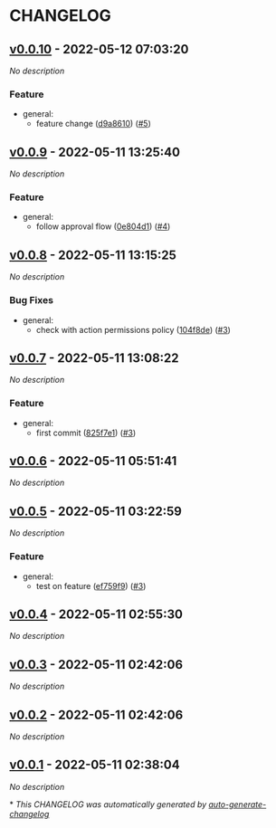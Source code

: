 # CHANGELOG

## [v0.0.10](https://github.com/nostradini/git_beginner/releases/tag/v0.0.10) - 2022-05-12 07:03:20

*No description*

### Feature

- general:
  - feature change ([d9a8610](https://github.com/nostradini/git_beginner/commit/d9a8610a1f0eae0a366472d334d6c3299d277b7a)) ([#5](https://github.com/nostradini/git_beginner/pull/5))

## [v0.0.9](https://github.com/nostradini/git_beginner/releases/tag/v0.0.9) - 2022-05-11 13:25:40

*No description*

### Feature

- general:
  - follow approval flow ([0e804d1](https://github.com/nostradini/git_beginner/commit/0e804d11e6eb03abb4a5f04a9c7ee164869aa812)) ([#4](https://github.com/nostradini/git_beginner/pull/4))

## [v0.0.8](https://github.com/nostradini/git_beginner/releases/tag/v0.0.8) - 2022-05-11 13:15:25

*No description*

### Bug Fixes

- general:
  - check with action permissions policy ([104f8de](https://github.com/nostradini/git_beginner/commit/104f8dee2e2000bdfcf6aca3381b49a4d976405b)) ([#3](https://github.com/nostradini/git_beginner/pull/3))

## [v0.0.7](https://github.com/nostradini/git_beginner/releases/tag/v0.0.7) - 2022-05-11 13:08:22

*No description*

### Feature

- general:
  - first commit ([825f7e1](https://github.com/nostradini/git_beginner/commit/825f7e11f80696fc7c50fe665f6a785fd12f5431)) ([#3](https://github.com/nostradini/git_beginner/pull/3))

## [v0.0.6](https://github.com/nostradini/git_beginner/releases/tag/v0.0.6) - 2022-05-11 05:51:41

*No description*

## [v0.0.5](https://github.com/nostradini/git_beginner/releases/tag/v0.0.5) - 2022-05-11 03:22:59

*No description*

### Feature

- general:
  - test on feature ([ef759f9](https://github.com/nostradini/git_beginner/commit/ef759f9d4a77bc6f71d270f60c654e7ac2cce88f)) ([#3](https://github.com/nostradini/git_beginner/pull/3))

## [v0.0.4](https://github.com/nostradini/git_beginner/releases/tag/v0.0.4) - 2022-05-11 02:55:30

*No description*

## [v0.0.3](https://github.com/nostradini/git_beginner/releases/tag/v0.0.3) - 2022-05-11 02:42:06

*No description*

## [v0.0.2](https://github.com/nostradini/git_beginner/releases/tag/v0.0.2) - 2022-05-11 02:42:06

*No description*

## [v0.0.1](https://github.com/nostradini/git_beginner/releases/tag/v0.0.1) - 2022-05-11 02:38:04

*No description*

\* *This CHANGELOG was automatically generated by [auto-generate-changelog](https://github.com/BobAnkh/auto-generate-changelog)*

